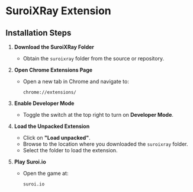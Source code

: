 # SuroiXRay Extension

## Installation Steps

1. **Download the SuroiXRay Folder**  
   - Obtain the `suroixray` folder from the source or repository.

2. **Open Chrome Extensions Page**  
   - Open a new tab in Chrome and navigate to:  
     ```
     chrome://extensions/
     ```

3. **Enable Developer Mode**  
   - Toggle the switch at the top right to turn on **Developer Mode**.

4. **Load the Unpacked Extension**  
   - Click on **"Load unpacked"**.  
   - Browse to the location where you downloaded the `suroixray` folder.  
   - Select the folder to load the extension.

5. **Play Suroi.io**  
   - Open the game at:  
     ```
     suroi.io
     ```
